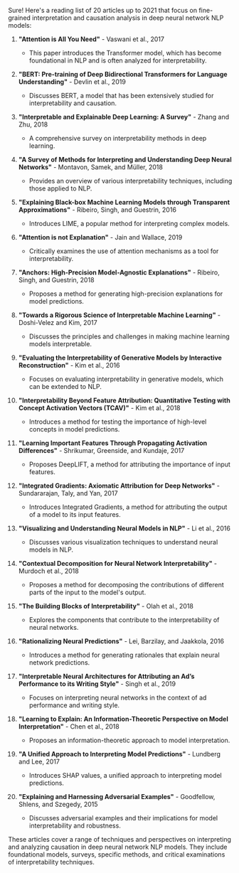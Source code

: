 Sure! Here's a reading list of 20 articles up to 2021 that focus on fine-grained interpretation and causation analysis in deep neural network NLP models:

1. **"Attention is All You Need"** - Vaswani et al., 2017
   - This paper introduces the Transformer model, which has become foundational in NLP and is often analyzed for interpretability.

2. **"BERT: Pre-training of Deep Bidirectional Transformers for Language Understanding"** - Devlin et al., 2019
   - Discusses BERT, a model that has been extensively studied for interpretability and causation.

3. **"Interpretable and Explainable Deep Learning: A Survey"** - Zhang and Zhu, 2018
   - A comprehensive survey on interpretability methods in deep learning.

4. **"A Survey of Methods for Interpreting and Understanding Deep Neural Networks"** - Montavon, Samek, and Müller, 2018
   - Provides an overview of various interpretability techniques, including those applied to NLP.

5. **"Explaining Black-box Machine Learning Models through Transparent Approximations"** - Ribeiro, Singh, and Guestrin, 2016
   - Introduces LIME, a popular method for interpreting complex models.

6. **"Attention is not Explanation"** - Jain and Wallace, 2019
   - Critically examines the use of attention mechanisms as a tool for interpretability.

7. **"Anchors: High-Precision Model-Agnostic Explanations"** - Ribeiro, Singh, and Guestrin, 2018
   - Proposes a method for generating high-precision explanations for model predictions.

8. **"Towards a Rigorous Science of Interpretable Machine Learning"** - Doshi-Velez and Kim, 2017
   - Discusses the principles and challenges in making machine learning models interpretable.

9. **"Evaluating the Interpretability of Generative Models by Interactive Reconstruction"** - Kim et al., 2016
   - Focuses on evaluating interpretability in generative models, which can be extended to NLP.

10. **"Interpretability Beyond Feature Attribution: Quantitative Testing with Concept Activation Vectors (TCAV)"** - Kim et al., 2018
    - Introduces a method for testing the importance of high-level concepts in model predictions.

11. **"Learning Important Features Through Propagating Activation Differences"** - Shrikumar, Greenside, and Kundaje, 2017
    - Proposes DeepLIFT, a method for attributing the importance of input features.

12. **"Integrated Gradients: Axiomatic Attribution for Deep Networks"** - Sundararajan, Taly, and Yan, 2017
    - Introduces Integrated Gradients, a method for attributing the output of a model to its input features.

13. **"Visualizing and Understanding Neural Models in NLP"** - Li et al., 2016
    - Discusses various visualization techniques to understand neural models in NLP.

14. **"Contextual Decomposition for Neural Network Interpretability"** - Murdoch et al., 2018
    - Proposes a method for decomposing the contributions of different parts of the input to the model's output.

15. **"The Building Blocks of Interpretability"** - Olah et al., 2018
    - Explores the components that contribute to the interpretability of neural networks.

16. **"Rationalizing Neural Predictions"** - Lei, Barzilay, and Jaakkola, 2016
    - Introduces a method for generating rationales that explain neural network predictions.

17. **"Interpretable Neural Architectures for Attributing an Ad’s Performance to its Writing Style"** - Singh et al., 2019
    - Focuses on interpreting neural networks in the context of ad performance and writing style.

18. **"Learning to Explain: An Information-Theoretic Perspective on Model Interpretation"** - Chen et al., 2018
    - Proposes an information-theoretic approach to model interpretation.

19. **"A Unified Approach to Interpreting Model Predictions"** - Lundberg and Lee, 2017
    - Introduces SHAP values, a unified approach to interpreting model predictions.

20. **"Explaining and Harnessing Adversarial Examples"** - Goodfellow, Shlens, and Szegedy, 2015
    - Discusses adversarial examples and their implications for model interpretability and robustness.

These articles cover a range of techniques and perspectives on interpreting and analyzing causation in deep neural network NLP models. They include foundational models, surveys, specific methods, and critical examinations of interpretability techniques.